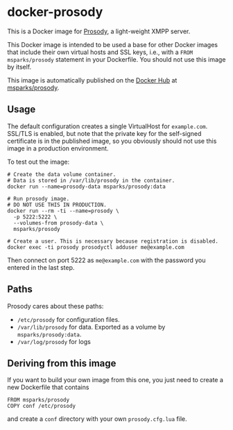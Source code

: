# docker-prosody

This is a Docker image for [Prosody](http://prosody.im), a light-weight XMPP
server.

This Docker image is intended to be used a base for other Docker images that
include their own virtual hosts and SSL keys, i.e., with a `FROM
msparks/prosody` statement in your Dockerfile. You should not use this image by
itself.

This image is automatically published on the
[Docker Hub](https://hub.docker.com/) at
[msparks/prosody](https://registry.hub.docker.com/u/msparks/devbox/).

## Usage

The default configuration creates a single VirtualHost for
`example.com`. SSL/TLS is enabled, but note that the private key for the
self-signed certificate is in the published image, so you obviously should not
use this image in a production environment.

To test out the image:

    # Create the data volume container.
    # Data is stored in /var/lib/prosody in the container.
    docker run --name=prosody-data msparks/prosody:data

    # Run prosody image.
    # DO NOT USE THIS IN PRODUCTION.
    docker run --rm -ti --name=prosody \
      -p 5222:5222 \
      --volumes-from prosody-data \
      msparks/prosody

    # Create a user. This is necessary because registration is disabled.
    docker exec -ti prosody prosodyctl adduser me@example.com

Then connect on port 5222 as `me@example.com` with the password you entered in
the last step.

## Paths

Prosody cares about these paths:

* `/etc/prosody` for configuration files.
* `/var/lib/prosody` for data. Exported as a volume by
  `msparks/prosody:data`.
* `/var/log/prosody` for logs

## Deriving from this image

If you want to build your own image from this one, you just need to create a new
Dockerfile that contains

    FROM msparks/prosody
    COPY conf /etc/prosody

and create a `conf` directory with your own `prosody.cfg.lua` file.
